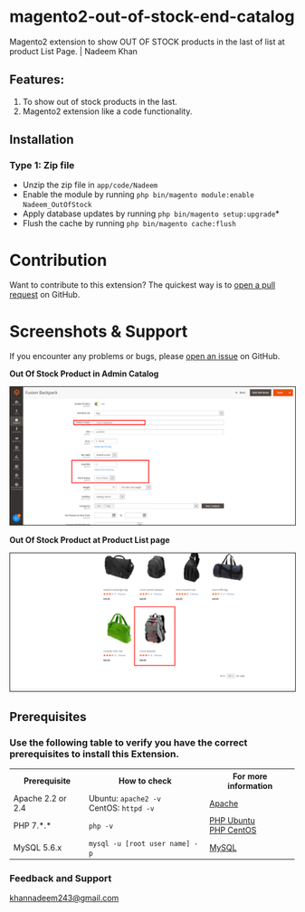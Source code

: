 # magento2-out-of-stock-end-catalog
Magento2 extension to show OUT OF STOCK products in the last of list at product List Page. | Nadeem Khan


## Features:
1. To show out of stock products in the last.
2. Magento2 extension like a code functionality.

## Installation

### Type 1: Zip file

 - Unzip the zip file in `app/code/Nadeem`
 - Enable the module by running `php bin/magento module:enable Nadeem_OutOfStock`
 - Apply database updates by running `php bin/magento setup:upgrade`\*
 - Flush the cache by running `php bin/magento cache:flush`

# Contribution

Want to contribute to this extension? The quickest way is to <a href="https://help.github.com/articles/about-pull-requests/">open a pull request</a> on GitHub.

# Screenshots & Support

If you encounter any problems or bugs, please <a href="https://github.com/inadeemkhan/magento2-out-of-stock-end-catalog/issues">open an issue</a> on GitHub.

<b>Out Of Stock Product in Admin Catalog</b>

<img src="https://github.com/inadeemkhan/magento2-images/blob/master/OutOfStock-Admin.png" target="_blank" border="1"/>

<b>Out Of Stock Product at Product List page</b>

<img src="https://github.com/inadeemkhan/magento2-images/blob/master/OutOfStock-PLP.png" target="_blank" border="1"/>

## Prerequisites

### Use the following table to verify you have the correct prerequisites to install this Extension.
<table>
	<tbody>
		<tr>
			<th>Prerequisite</th>
			<th>How to check</th>
			<th>For more information</th>
		</tr>
	<tr>
		<td>Apache 2.2 or 2.4</td>
		<td>Ubuntu: <code>apache2 -v</code><br>
		CentOS: <code>httpd -v</code></td>
		<td><a href="https://devdocs.magento.com/guides/v2.2/install-gde/prereq/apache.html">Apache</a></td>
	</tr>
	<tr>
		<td>PHP 7.*.*</td>
		<td><code>php -v</code></td>
		<td><a href="http://devdocs.magento.com/guides/v2.2/install-gde/prereq/php-ubuntu.html">PHP Ubuntu</a><br><a href="http://devdocs.magento.com/guides/v2.2/install-gde/prereq/php-centos.html">PHP CentOS</a></td>
	</tr>
	<tr><td>MySQL 5.6.x</td>
	<td><code>mysql -u [root user name] -p</code></td>
	<td><a href="http://devdocs.magento.com/guides/v2.2/install-gde/prereq/mysql.html">MySQL</a></td>
	</tr>
</tbody>
</table>

### Feedback and Support 

<a href="mailto:khannadeem243@gmail.com">khannadeem243@gmail.com</a>
